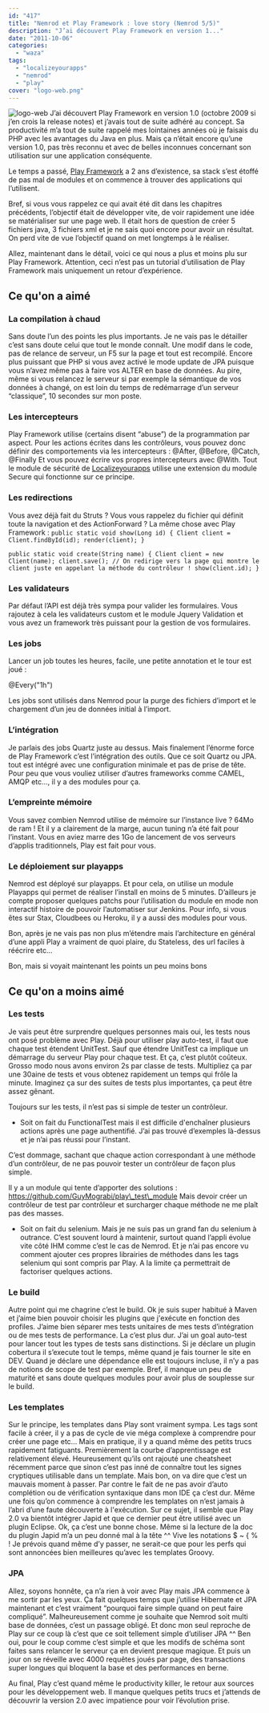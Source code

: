 ```yaml
---
id: "417"
title: "Nemrod et Play Framework : love story (Nemrod 5/5)"
description: "J’ai découvert Play Framework en version 1..."
date: "2011-10-06"
categories: 
  - "waza"
tags: 
  - "localizeyourapps"
  - "nemrod"
  - "play"
cover: "logo-web.png"
---
```


![](/images/logo-web.png "logo-web") J’ai découvert Play Framework en version 1.0 (octobre 2009 si j’en crois la release notes) et j’avais tout de suite adhéré au concept. Sa productivité m’a tout de suite rappelé mes lointaines années où je faisais du PHP avec les avantages du Java en plus. Mais ça n’était encore qu’une version 1.0, pas très reconnu et avec de belles inconnues concernant son utilisation sur une application conséquente.

Le temps a passé, [Play Framework](http://www.playframework.org/) a 2 ans d’existence, sa stack s’est étoffé de pas mal de modules et on commence à trouver des applications qui l’utilisent.

Bref, si vous vous rappelez ce qui avait été dit dans les chapitres précédents, l’objectif était de développer vite, de voir rapidement une idée se matérialiser sur une page web. Il était hors de question de créer 5 fichiers java, 3 fichiers xml et je ne sais quoi encore pour avoir un résultat. On perd vite de vue l’objectif quand on met longtemps à le réaliser.

Allez, maintenant dans le détail, voici ce qui nous a plus et moins plu sur Play Framework. Attention, ceci n’est pas un tutorial d’utilisation de Play Framework mais uniquement un retour d’expérience.

## Ce qu'on a aimé

### La compilation à chaud

Sans doute l’un des points les plus importants. Je ne vais pas le détailler c’est sans doute celui que tout le monde connaît. Une modif dans le code, pas de relance de serveur, un F5 sur la page et tout est recompilé. Encore plus puissant que PHP si vous avez activé le mode update de JPA puisque vous n’avez même pas à faire vos ALTER en base de données. Au pire, même si vous relancez le serveur si par exemple la sémantique de vos données à changé, on est loin du temps de redémarrage d’un serveur “classique”, 10 secondes sur mon poste.

### Les intercepteurs

Play Framework utilise (certains disent “abuse”) de la programmation par aspect. Pour les actions écrites dans les contrôleurs, vous pouvez donc définir des comportements via les intercepteurs : @After, @Before, @Catch, @Finally Et vous pouvez écrire vos propres intercepteurs avec @With. Tout le module de sécurité de [Localizeyourapps](http://www.localizeyourapps.com) utilise une extension du module Secure qui fonctionne sur ce principe.

### Les redirections

Vous avez déjà fait du Struts ? Vous vous rappelez du fichier qui définit toute la navigation et des ActionForward ? La même chose avec Play Framework : `public static void show(Long id) { Client client = Client.findById(id); render(client); }`

`public static void create(String name) { Client client = new Client(name); client.save(); // On redirige vers la page qui montre le client juste en appelant la méthode du contrôleur ! show(client.id); }`

### Les validateurs

Par défaut l’API est déjà très sympa pour valider les formulaires. Vous rajoutez à cela les validateurs custom et le module Jquery Validation et vous avez un framework très puissant pour la gestion de vos formulaires.

### Les jobs

Lancer un job toutes les heures, facile, une petite annotation et le tour est joué :

@Every("1h")

Les jobs sont utilisés dans Nemrod pour la purge des fichiers d’import et le chargement d’un jeu de données initial à l’import.

### L’intégration

Je parlais des jobs Quartz juste au dessus. Mais finalement l’énorme force de Play Framework c’est l’intégration des outils. Que ce soit Quartz ou JPA. tout est intégré avec une configuration minimale et pas de prise de tête. Pour peu que vous vouliez utiliser d’autres frameworks comme CAMEL, AMQP etc..., il y a des modules pour ça.

### L’empreinte mémoire

Vous savez combien Nemrod utilise de mémoire sur l’instance live ? 64Mo de ram ! Et il y a clairement de la marge, aucun tuning n’a été fait pour l’instant. Vous en aviez marre des 1Go de lancement de vos serveurs d’applis traditionnels, Play est fait pour vous.

### Le déploiement sur playapps

Nemrod est déployé sur playapps. Et pour cela, on utilise un module Playapps qui permet de réaliser l’install en moins de 5 minutes. D’ailleurs je compte proposer quelques patchs pour l’utilisation du module en mode non interactif histoire de pouvoir l’automatiser sur Jenkins. Pour info, si vous êtes sur Stax, Cloudbees ou Heroku, il y a aussi des modules pour vous.

Bon, après je ne vais pas non plus m’étendre mais l’architecture en général d’une appli Play a vraiment de quoi plaire, du Stateless, des url faciles à réécrire etc...

Bon, mais si voyait maintenant les points un peu moins bons

## Ce qu'on a moins aimé

### Les tests

Je vais peut être surprendre quelques personnes mais oui, les tests nous ont posé problème avec Play. Déjà pour utiliser play auto-test, il faut que chaque test étendent UnitTest. Sauf que étendre UnitTest ca implique un démarrage du serveur Play pour chaque test. Et ça, c’est plutôt coûteux. Grosso modo nous avons environ 2s par classe de tests. Multipliez ça par une 30aine de tests et vous obtenez rapidement un temps qui frôle la minute. Imaginez ça sur des suites de tests plus importantes, ça peut être assez gênant.

Toujours sur les tests, il n’est pas si simple de tester un contrôleur.

- Soit on fait du FunctionalTest mais il est difficile d'enchaîner plusieurs actions après une page authentifié. J’ai pas trouvé d’exemples là-dessus et je n’ai pas réussi pour l’instant.

C’est dommage, sachant que chaque action correspondant à une méthode d’un contrôleur, de ne pas pouvoir tester un contrôleur de façon plus simple.

Il y a un module qui tente d’apporter des solutions : https://github.com/GuyMograbi/play\_test\_module Mais devoir créer un contrôleur de test par contrôleur et surcharger chaque méthode ne me plaît pas des masses.

- Soit on fait du selenium. Mais je ne suis pas un grand fan du selenium à outrance. C’est souvent lourd à maintenir, surtout quand l’appli évolue vite côté IHM comme c’est le cas de Nemrod. Et je n’ai pas encore vu comment ajouter ces propres librairies de méthodes dans les tags selenium qui sont compris par Play. A la limite ça permettrait de factoriser quelques actions.

### Le build

Autre point qui me chagrine c’est le build. Ok je suis super habitué à Maven et j’aime bien pouvoir choisir les plugins que j'exécute en fonction des profiles. J’aime bien séparer mes tests unitaires de mes tests d’intégration ou de mes tests de performance. La c’est plus dur. J’ai un goal auto-test pour lancer tout les types de tests sans distinctions. Si je déclare un plugin cobertura il s’execute tout le temps, même quand je fais tourner le site en DEV. Quand je déclare une dépendance elle est toujours incluse, il n’y a pas de notions de scope de test par exemple. Bref, il manque un peu de maturité et sans doute quelques modules pour avoir plus de souplesse sur le build.

### Les templates

Sur le principe, les templates dans Play sont vraiment sympa. Les tags sont facile à créer, il y a pas de cycle de vie méga complexe à comprendre pour créer une page etc... Mais en pratique, il y a quand même des petits trucs rapidement fatiguants. Premièrement la courbe d’apprentissage est relativement élevé. Heureusement qu’ils ont rajouté une cheatsheet récemment parce que sinon c’est pas inné de connaître tout les signes cryptiques utilisable dans un template. Mais bon, on va dire que c’est un mauvais moment à passer. Par contre le fait de ne pas avoir d’auto complétion ou de vérification syntaxique dans mon IDE ça c’est dur. Même une fois qu’on commence à comprendre les templates on n’est jamais à l’abri d’une faute découverte à l'exécution. Sur ce sujet, il semble que Play 2.0 va bientôt intégrer Japid et que ce dernier peut être utilisé avec un plugin Eclipse. Ok, ça c’est une bonne chose. Même si la lecture de la doc du plugin Japid m’a un peu donné mal à la tête ^^ Vive les notations $ ~ { % ! Je prévois quand même d’y passer, ne serait-ce que pour les perfs qui sont annoncées bien meilleures qu’avec les templates Groovy.

### JPA

Allez, soyons honnête, ça n’a rien à voir avec Play mais JPA commence à me sortir par les yeux. Ça fait quelques temps que j’utilise Hibernate et JPA maintenant et c’est vraiment “pourquoi faire simple quand on peut faire compliqué”. Malheureusement comme je souhaite que Nemrod soit multi base de données, c’est un passage obligé. Et donc mon seul reproche de Play sur ce coup là c’est que ce soit tellement simple d’utiliser JPA ^^ Ben oui, pour le coup comme c’est simple et que les modifs de schéma sont faites sans relancer le serveur ça en devient presque magique. Et puis un jour on se réveille avec 4000 requêtes joués par page, des transactions super longues qui bloquent la base et des performances en berne.

Au final, Play c’est quand même le productivity killer, le retour aux sources pour les développement web. Il manque quelques petits trucs et j’attends de découvrir la version 2.0 avec impatience pour voir l’évolution prise.
